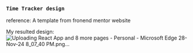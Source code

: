 ### `Time Tracker design`
reference: A template from fronend mentor website

My resulted design:
![Uploading React App and 8 more pages - Personal - Microsoft​ Edge 28-Nov-24 8_07_40 PM.png…]()
